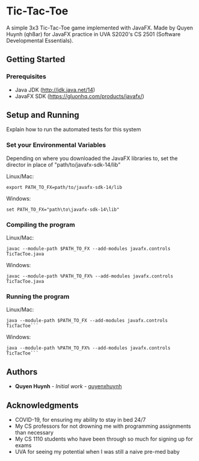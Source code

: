 # Tic-Tac-Toe

A simple 3x3 Tic-Tac-Toe game implemented with JavaFX. Made by Quyen Huynh (qh8ar) for JavaFX practice in UVA S2020's CS 2501 (Software Developmental Essentials). 

## Getting Started

### Prerequisites

* Java JDK (http://jdk.java.net/14)
* JavaFX SDK (https://gluonhq.com/products/javafx/)


## Setup and Running

Explain how to run the automated tests for this system

### Set your Environmental Variables
Depending on where you downloaded the JavaFX libraries to, set the director in place of "path/to/javafx-sdk-14/lib"

Linux/Mac:
```
export PATH_TO_FX=path/to/javafx-sdk-14/lib
```
Windows:
```
set PATH_TO_FX="path\to\javafx-sdk-14\lib"
```

### Compiling the program
Linux/Mac:
```
javac --module-path $PATH_TO_FX --add-modules javafx.controls TicTacToe.java
```
Windows:
```
javac --module-path %PATH_TO_FX% --add-modules javafx.controls TicTacToe.java
```

### Running the program
Linux/Mac:
```
java --module-path $PATH_TO_FX --add-modules javafx.controls TicTacToe```
```
Windows:
```
java --module-path %PATH_TO_FX% --add-modules javafx.controls TicTacToe```
```

## Authors

* **Quyen Huynh** - *Initial work* - [quyenxhuynh](https://github.com/quyenxhuynh)

## Acknowledgments

* COVID-19, for ensuring my ability to stay in bed 24/7
* My CS professors for not drowning me with programming assignments than necessary
* My CS 1110 students who have been through so much for signing up for exams
* UVA for seeing my potential when I was still a naive pre-med baby